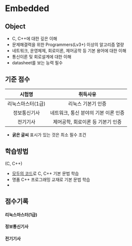 # Embedded

## Object
- C, C++에 대한 깊은 이해
- 문제해결력을 위한 Programmers(Lv3+) 이상의 알고리즘 열량
- 네트워크, 운영체제, 회로이론, 제어공학 등 기본 용어에 대한 이해
- 통신이론 및 회로설계에 대한 이해
- datasheet를 보는 능력 필수

## 기준 점수
| 시험명 | 취득사유 |
| :---: | :---: |
| 리눅스마스터(1급) | 리눅스 기본기 인증 |
| 정보통신기사 | 네트워크, 통신 분야의 기본 이론 인증 |
| 전기기사 | 제어공학, 회로이론 등 기본기 인증 |
- **굵은 글씨** 표시가 있는 것은 최소 필수 조건

## 학습방법
(C, C++)
- [모두의 코드](https://modoocode.com/)로 C, C++ 기본 문법 학습
- 명품 C++ 프로그래밍 교재로 기본 문법 학습
- 

## 점수기록
#### 리눅스마스터(1급)

#### 정보통신기사

#### 전기기사

